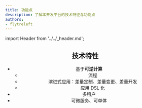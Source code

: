 ```yaml
---
title: 功能点
description: 了解本开发平台的技术特征与功能点
authors:
- flytreleft
---
```


import Header from '../../_header.md';

<Header />

## 技术特性

- 基于**可逆计算**
  - 流程
  - 演进式应用：差量定制、差量变更、差量开发
  - 应用 DSL 化
- 多租户
- 可微服务、可单体
